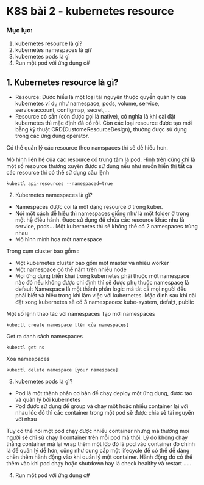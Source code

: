 # K8S bài 2 - kubernetes resource

### Mục lục: 
1. kubernetes resource là gì?
2. kubernetes namespaces là gì?
3. kubernetes pods là gì
4. Run một pod với ứng dụng c#

<a name="notion">

## 1. Kubernetes resource là gì? </a>

- Resource: Được hiểu là một loại tài nguyên thuộc quyền quản lý của kubernetes ví dụ như namespace, pods, volume, service, serviceaccount, configmap, secret,....
- Resource có sẵn (còn được gọi là native), có nghĩa là khi cài đặt kubernetes thì mặc định đã có rồi. Còn các loại resource được tạo mới bằng kỹ thuật CRD(CustomeResourceDesign), thường được sử dụng trong các ứng dụng operator. 

Có thể quản lý các resource theo namspaces thì sẽ dễ hiểu hơn. 

Mô hình liên hệ của các resource có trung tâm là pod. Hình trên cũng chỉ là một số resource thường xuyên được sử dụng nếu như muốn hiển thị tất cả các resource thì có thể sử dụng câu lệnh 
```
kubectl api-resources --namespaced=true
```

2. Kubernetes namespaces là gì?
- Namespaces được coi là một dạng resource ở trong kuber. 
- Nói một cách dễ hiểu thì namespaces giống như là một folder ở trong một hệ điều hành. Được sử dụng để chứa các resource khác như là service, pods... Một kubernetes thì sẽ không thể có 2 namespaces trùng nhau
- Mô hình minh họa một namespace 

Trong cụm cluster bao gồm : 
- Một kubernetes cluster bao gồm một master và nhiều worker 
- Một namespace có thể nằm trên nhiều node 
- Mọi ứng dụng triển khai trong kubernetes phải thuộc một namespace nào đó nếu không được chỉ định thì sẽ được phụ thuộc namespace là default
Namespace là một thành phần logic mà tát cả mọi người đều phải biết và hiểu trong khi làm việc với kubernetes. Mặc định sau khi cài đặt xong kubernetes sẽ có 3 namespaces: kube-system, defai;t, public 

Một số lệnh thao tác với namespaces 
Tạo mới namespaces 
```
kubectl create namespace [tên của namespaces]
```
Get ra danh sách namespaces 
```
kubectl get ns
```
Xóa namespaces 
```
kubectl delete namespace [your namespace]
```

3. kubernetes pods là gì?
- Pod là một thành phần cơ bản để chạy deploy một ứng dụng, được tạo và quản lý bởi kubernetes
- Pod được sử dụng để group và chạy một hoặc nhiều container lại với nhau lúc đó thì các container trong một pod sẽ được chia sẻ tài nguyên với nhau

Tuy có thể nói một pod chạy được nhiều container nhưng mà thường mọi người sẽ chỉ sử chạy 1 container trên mỗi pod mà thôi.  Lý do không chạy thẳng container mà lại wrap thêm một lớp đó là pod vào container đó chính là để quản lý dễ hơn, cũng như cung cấp một lifecycle  để có thể dễ dàng chèn thêm hành động vào khi quản lý một container. Hành động đó có thể thêm vào khi pod chạy hoặc shutdown hay là check healthy và restart .....

4. Run một pod với ứng dụng c#


